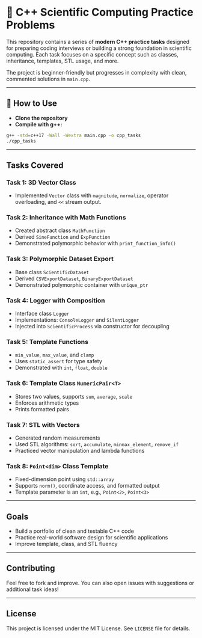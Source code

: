 # 📘 C++ Scientific Computing Practice Problems

This repository contains a series of **modern C++ practice tasks** designed for preparing coding interviews or building a strong foundation in scientific computing. Each task focuses on a specific concept such as classes, inheritance, templates, STL usage, and more.

The project is beginner-friendly but progresses in complexity with clean, commented solutions in `main.cpp`.

---

## 🔧 How to Use

- **Clone the repository**
- **Compile with g++:**

```bash
g++ -std=c++17 -Wall -Wextra main.cpp -o cpp_tasks
./cpp_tasks
```

---

##  Tasks Covered

###  Task 1: 3D Vector Class
- Implemented `Vector` class with `magnitude`, `normalize`, operator overloading, and `<<` stream output.

###  Task 2: Inheritance with Math Functions
- Created abstract class `MathFunction`
- Derived `SineFunction` and `ExpFunction`
- Demonstrated polymorphic behavior with `print_function_info()`

###  Task 3: Polymorphic Dataset Export
- Base class `ScientificDataset`
- Derived `CSVExportDataset`, `BinaryExportDataset`
- Demonstrated polymorphic container with `unique_ptr`

###  Task 4: Logger with Composition
- Interface class `Logger`
- Implementations: `ConsoleLogger` and `SilentLogger`
- Injected into `ScientificProcess` via constructor for decoupling

###  Task 5: Template Functions
- `min_value`, `max_value`, and `clamp`
- Uses `static_assert` for type safety
- Demonstrated with `int`, `float`, `double`

###  Task 6: Template Class `NumericPair<T>`
- Stores two values, supports `sum`, `average`, `scale`
- Enforces arithmetic types
- Prints formatted pairs

###  Task 7: STL with Vectors
- Generated random measurements
- Used STL algorithms: `sort`, `accumulate`, `minmax_element`, `remove_if`
- Practiced vector manipulation and lambda functions

###  Task 8: `Point<dim>` Class Template
- Fixed-dimension point using `std::array`
- Supports `norm()`, coordinate access, and formatted output
- Template parameter is an `int`, e.g., `Point<2>`, `Point<3>`

---

##  Goals

- Build a portfolio of clean and testable C++ code
- Practice real-world software design for scientific applications
- Improve template, class, and STL fluency

---

##  Contributing

Feel free to fork and improve. You can also open issues with suggestions or additional task ideas!

---

##  License

This project is licensed under the MIT License. See `LICENSE` file for details.
